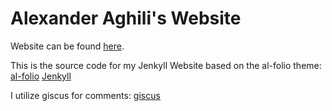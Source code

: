 # Alexander Aghili's Website

Website can be found [here](http://www.alexanderaghili.com).

This is the source code for my Jenkyll Website based on the al-folio theme:
[al-folio](https://github.com/alshedivat/al-folio)
[Jenkyll](https://jekyllrb.com/)

I utilize giscus for comments:
[giscus](https://giscus.app/)


